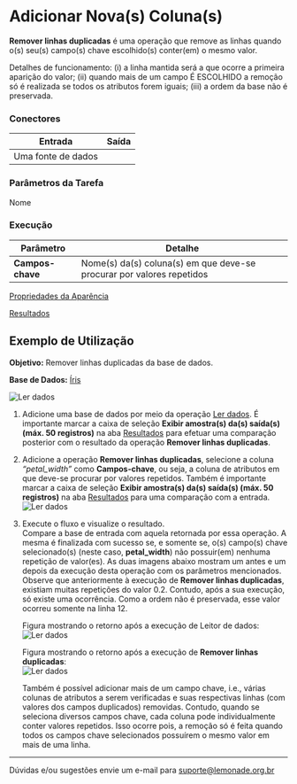 # Adicionar Nova(s) Coluna(s)

**Remover linhas duplicadas** é uma operação que remove as linhas quando o(s) seu(s) campo(s) chave escolhido(s) conter(em) o mesmo valor.

Detalhes de funcionamento: (i) a linha mantida será a que ocorre a primeira aparição do valor; (ii) quando mais de um campo É ESCOLHIDO a remoção só é realizada se todos os atributos forem iguais; (iii) a ordem da base não é preservada.




### Conectores
| Entrada | Saída |
| --- | --- |
| Uma fonte de dados |  |

### Parâmetros da Tarefa
Nome

### Execução
| Parâmetro | Detalhe |
| --- | --- |
| **Campos-chave** | Nome(s) da(s) coluna(s) em que deve-se procurar por valores repetidos |


[Propriedades da Aparência][1]

[Resultados][2]


## Exemplo de Utilização
**Objetivo:** Remover linhas duplicadas da base de dados.

**Base de Dados:** [Íris][3]
	
![Ler dados](/img/spark/manipulacao_de_dados/linha_remover_duplicadas/image3.png)

1. Adicione uma base de dados por meio da operação [Ler dados][4]. É importante marcar a caixa de seleção **Exibir amostra(s) da(s) saída(s) (máx. 50 registros)** na aba [Resultados][2] para efetuar uma comparação posterior com o resultado da operação **Remover linhas duplicadas**.
	
2. Adicione a operação **Remover linhas duplicadas**, selecione a coluna *“petal_width”* como **Campos-chave**, ou seja, a coluna de atributos em que deve-se procurar por valores repetidos. Também é importante marcar a caixa de seleção **Exibir amostra(s) da(s) saída(s) (máx. 50 registros)** na aba [Resultados][2] para uma comparação com a entrada. \
	![Ler dados](/img/spark/manipulacao_de_dados/linha_remover_duplicadas/image1.png)
	
	
3. Execute o fluxo e visualize o resultado.\
	Compare a base de entrada com aquela retornada por essa operação. A mesma é finalizada com sucesso se, e somente se, o(s) campo(s) chave selecionado(s) (neste caso, **petal_width**) não possuir(em) nenhuma repetição de valor(es). As duas imagens abaixo mostram um antes e um depois da execução desta operação com os parâmetros mencionados. Observe que anteriormente à execução de **Remover linhas duplicadas**, existiam muitas repetições do valor 0.2. Contudo, após a sua execução, só existe uma ocorrência. Como a ordem não é preservada, esse valor ocorreu somente na linha 12.

	Figura mostrando o retorno após a execução de Leitor de dados:\
	![Ler dados](/img/spark/manipulacao_de_dados/linha_remover_duplicadas/image4.png)

	Figura mostrando o retorno após a execução de **Remover linhas duplicadas**:\
	![Ler dados](/img/spark/manipulacao_de_dados/linha_remover_duplicadas/image2.png)

	Também é possível adicionar mais de um campo chave, i.e., várias colunas de atributos a serem verificadas e suas respectivas linhas (com valores dos campos duplicados) removidas. Contudo, quando se seleciona diversos campos chave, cada coluna pode individualmente conter valores repetidos. Isso ocorre pois, a remoção só é feita quando todos os campos chave selecionados possuírem o mesmo valor em mais de uma linha. 
	
-----

Dúvidas e/ou sugestões envie um e-mail para suporte@lemonade.org.br

[1]: /pt-br/spark/documentacao-geral/aba-aparencia.html
[2]: /pt-br/spark/documentacao-geral/aba-resultados.html
[3]: /pt-br/spark/base-de-dados/#iris
[4]: /pt-br/spark/entrada-e-saida/ler-dados.html